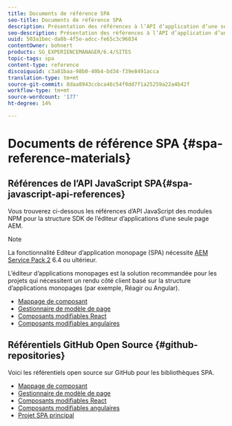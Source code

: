 ```yaml
---
title: Documents de référence SPA
seo-title: Documents de référence SPA
description: Présentation des références à l’API d’application d’une seule page et des référentiels de code source
seo-description: Présentation des références à l’API d’application d’une seule page et des référentiels de code source
uuid: 503a1bec-da8b-4f5e-adcc-fe65c3c96034
contentOwner: bohnert
products: SG_EXPERIENCEMANAGER/6.4/SITES
topic-tags: spa
content-type: reference
discoiquuid: c3a81baa-98b0-40b4-bd34-f39e8491acca
translation-type: tm+mt
source-git-commit: 8daa8943ccbca46c54f9dd7f1a25259a22a4b42f
workflow-type: tm+mt
source-wordcount: '177'
ht-degree: 14%

---
```



# Documents de référence SPA {#spa-reference-materials}

## Références de l’API JavaScript SPA{#spa-javascript-api-references}

Vous trouverez ci-dessous les références d’API JavaScript des modules NPM pour la structure SDK de l’éditeur d’applications d’une seule page AEM.

>[!NOTE]
>La fonctionnalité Editeur d’application monopage (SPA) nécessite [AEM Service Pack 2](https://helpx.adobe.com/fr/experience-manager/6-4/release-notes/sp-release-notes.html) 6.4 ou ultérieur.
>
>L’éditeur d’applications monopages est la solution recommandée pour les projets qui nécessitent un rendu côté client basé sur la structure d’applications monopages (par exemple, Réagir ou Angular).

* [Mappage de composant](https://www.npmjs.com/package/@adobe/aem-spa-component-mapping)
* [Gestionnaire de modèle de page](https://www.npmjs.com/package/@adobe/aem-spa-page-model-manager)
* [Composants modifiables React](https://www.npmjs.com/package/@adobe/aem-react-editable-components)
* [Composants modifiables angulaires](https://www.npmjs.com/package/@adobe/aem-angular-editable-components)

## Référentiels GitHub Open Source {#github-repositories}

Voici les référentiels open source sur GitHub pour les bibliothèques SPA.

* [Mappage de composant](https://github.com/adobe/aem-spa-component-mapping)
* [Gestionnaire de modèle de page](https://github.com/adobe/aem-spa-page-model-manager)
* [Composants modifiables React](https://github.com/adobe/aem-react-editable-components)
* [Composants modifiables angulaires](https://github.com/adobe/aem-angular-editable-components)
* [Projet SPA principal](https://github.com/adobe/aem-spa-project-core)
